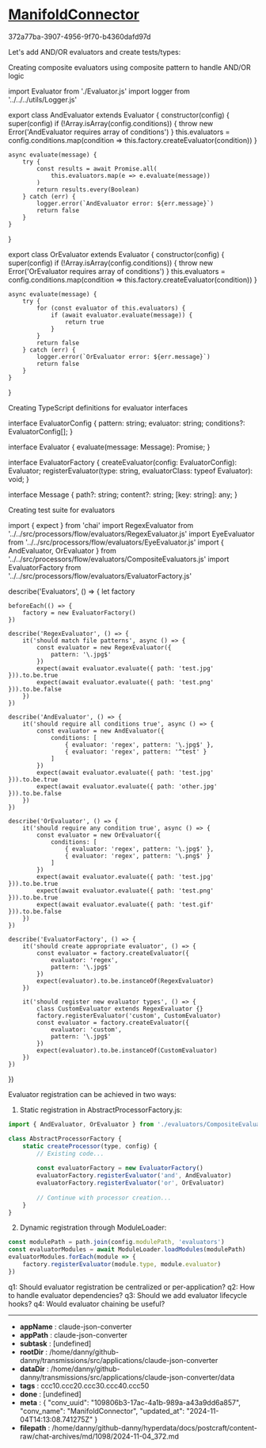 # [ManifoldConnector](https://claude.ai/chat/109806b3-17ac-4a1b-989a-a43a9dd6a857)

372a77ba-3907-4956-9f70-b4360dafd97d

 Let's add AND/OR evaluators and create tests/types:

<antThinking>Creating composite evaluators using composite pattern to handle AND/OR logic</antThinking>

<antArtifact identifier="composite-evaluators" type="application/vnd.ant.code" language="javascript" title="src/processors/flow/evaluators/CompositeEvaluators.js">
import Evaluator from './Evaluator.js'
import logger from '../../../utils/Logger.js'

export class AndEvaluator extends Evaluator {
    constructor(config) {
        super(config)
        if (!Array.isArray(config.conditions)) {
            throw new Error('AndEvaluator requires array of conditions')
        }
        this.evaluators = config.conditions.map(condition => 
            this.factory.createEvaluator(condition))
    }

    async evaluate(message) {
        try {
            const results = await Promise.all(
                this.evaluators.map(e => e.evaluate(message))
            )
            return results.every(Boolean)
        } catch (err) {
            logger.error(`AndEvaluator error: ${err.message}`)
            return false
        }
    }
}

export class OrEvaluator extends Evaluator {
    constructor(config) {
        super(config)
        if (!Array.isArray(config.conditions)) {
            throw new Error('OrEvaluator requires array of conditions')
        }
        this.evaluators = config.conditions.map(condition => 
            this.factory.createEvaluator(condition))
    }

    async evaluate(message) {
        try {
            for (const evaluator of this.evaluators) {
                if (await evaluator.evaluate(message)) {
                    return true
                }
            }
            return false
        } catch (err) {
            logger.error(`OrEvaluator error: ${err.message}`)
            return false
        }
    }
}
</antArtifact>

<antThinking>Creating TypeScript definitions for evaluator interfaces</antThinking>

<antArtifact identifier="evaluator-types" type="application/vnd.ant.code" language="typescript" title="types/evaluator.d.ts">
interface EvaluatorConfig {
    pattern: string;
    evaluator: string;
    conditions?: EvaluatorConfig[];
}

interface Evaluator {
    evaluate(message: Message): Promise<boolean>;
}

interface EvaluatorFactory {
    createEvaluator(config: EvaluatorConfig): Evaluator;
    registerEvaluator(type: string, evaluatorClass: typeof Evaluator): void;
}

interface Message {
    path?: string;
    content?: string;
    [key: string]: any;
}
</antArtifact>

<antThinking>Creating test suite for evaluators</antThinking>

<antArtifact identifier="evaluator-tests" type="application/vnd.ant.code" language="javascript" title="tests/unit/evaluators.spec.js">
import { expect } from 'chai'
import RegexEvaluator from '../../src/processors/flow/evaluators/RegexEvaluator.js'
import EyeEvaluator from '../../src/processors/flow/evaluators/EyeEvaluator.js'
import { AndEvaluator, OrEvaluator } from '../../src/processors/flow/evaluators/CompositeEvaluators.js'
import EvaluatorFactory from '../../src/processors/flow/evaluators/EvaluatorFactory.js'

describe('Evaluators', () => {
    let factory
    
    beforeEach(() => {
        factory = new EvaluatorFactory()
    })

    describe('RegexEvaluator', () => {
        it('should match file patterns', async () => {
            const evaluator = new RegexEvaluator({
                pattern: '\.jpg$'
            })
            expect(await evaluator.evaluate({ path: 'test.jpg' })).to.be.true
            expect(await evaluator.evaluate({ path: 'test.png' })).to.be.false
        })
    })

    describe('AndEvaluator', () => {
        it('should require all conditions true', async () => {
            const evaluator = new AndEvaluator({
                conditions: [
                    { evaluator: 'regex', pattern: '\.jpg$' },
                    { evaluator: 'regex', pattern: '^test' }
                ]
            })
            expect(await evaluator.evaluate({ path: 'test.jpg' })).to.be.true
            expect(await evaluator.evaluate({ path: 'other.jpg' })).to.be.false
        })
    })

    describe('OrEvaluator', () => {
        it('should require any condition true', async () => {
            const evaluator = new OrEvaluator({
                conditions: [
                    { evaluator: 'regex', pattern: '\.jpg$' },
                    { evaluator: 'regex', pattern: '\.png$' }
                ]
            })
            expect(await evaluator.evaluate({ path: 'test.jpg' })).to.be.true
            expect(await evaluator.evaluate({ path: 'test.png' })).to.be.true
            expect(await evaluator.evaluate({ path: 'test.gif' })).to.be.false
        })
    })

    describe('EvaluatorFactory', () => {
        it('should create appropriate evaluator', () => {
            const evaluator = factory.createEvaluator({
                evaluator: 'regex',
                pattern: '\.jpg$'
            })
            expect(evaluator).to.be.instanceOf(RegexEvaluator)
        })

        it('should register new evaluator types', () => {
            class CustomEvaluator extends RegexEvaluator {}
            factory.registerEvaluator('custom', CustomEvaluator)
            const evaluator = factory.createEvaluator({
                evaluator: 'custom',
                pattern: '\.jpg$'
            })
            expect(evaluator).to.be.instanceOf(CustomEvaluator)
        })
    })
})
</antArtifact>

Evaluator registration can be achieved in two ways:

1. Static registration in AbstractProcessorFactory.js:
```javascript
import { AndEvaluator, OrEvaluator } from './evaluators/CompositeEvaluators.js'

class AbstractProcessorFactory {
    static createProcessor(type, config) {
        // Existing code...
        
        const evaluatorFactory = new EvaluatorFactory()
        evaluatorFactory.registerEvaluator('and', AndEvaluator)
        evaluatorFactory.registerEvaluator('or', OrEvaluator)
        
        // Continue with processor creation...
    }
}
```

2. Dynamic registration through ModuleLoader:
```javascript
const modulePath = path.join(config.modulePath, 'evaluators')
const evaluatorModules = await ModuleLoader.loadModules(modulePath)
evaluatorModules.forEach(module => {
    factory.registerEvaluator(module.type, module.evaluator)
})
```

q1: Should evaluator registration be centralized or per-application?
q2: How to handle evaluator dependencies?
q3: Should we add evaluator lifecycle hooks?
q4: Would evaluator chaining be useful?

---

* **appName** : claude-json-converter
* **appPath** : claude-json-converter
* **subtask** : [undefined]
* **rootDir** : /home/danny/github-danny/transmissions/src/applications/claude-json-converter
* **dataDir** : /home/danny/github-danny/transmissions/src/applications/claude-json-converter/data
* **tags** : ccc10.ccc20.ccc30.ccc40.ccc50
* **done** : [undefined]
* **meta** : {
  "conv_uuid": "109806b3-17ac-4a1b-989a-a43a9dd6a857",
  "conv_name": "ManifoldConnector",
  "updated_at": "2024-11-04T14:13:08.741275Z"
}
* **filepath** : /home/danny/github-danny/hyperdata/docs/postcraft/content-raw/chat-archives/md/1098/2024-11-04_372.md